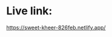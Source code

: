# Live link:

<a href ='https://sweet-kheer-826feb.netlify.app/'>https://sweet-kheer-826feb.netlify.app/</a>
